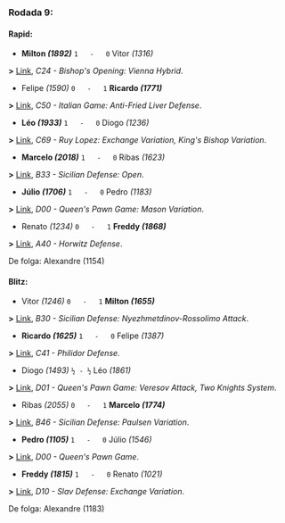 ### Rodada 9:

#### Rapid:

* **Milton *(1892)*** `1   -   0`  Vitor *(1316)*

**>** [Link](https://www.lichess.org/cvAf4XYT), *C24 - Bishop's Opening: Vienna Hybrid*.
* Felipe *(1590)* `0   -   1` **Ricardo *(1771)***

**>** [Link](https://www.lichess.org/jORs1Lx5), *C50 - Italian Game: Anti-Fried Liver Defense*.
* **Léo *(1933)*** `1   -   0`  Diogo *(1236)*

**>** [Link](https://www.lichess.org/bokVjkNU), *C69 - Ruy Lopez: Exchange Variation, King's Bishop Variation*.
* **Marcelo *(2018)*** `1   -   0`  Ribas *(1623)*

**>** [Link](https://www.lichess.org/H57Di5PJ), *B33 - Sicilian Defense: Open*.
* **Júlio *(1706)*** `1   -   0`  Pedro *(1183)*

**>** [Link](https://www.lichess.org/rROVT2Qw), *D00 - Queen's Pawn Game: Mason Variation*.
* Renato *(1234)* `0   -   1` **Freddy *(1868)***

**>** [Link](https://www.lichess.org/rxPhGsIN), *A40 - Horwitz Defense*.

De folga: Alexandre (1154)

#### Blitz:

* Vitor *(1246)* `0   -   1` **Milton *(1655)***

**>** [Link](https://www.lichess.org/vf5wM9Rz), *B30 - Sicilian Defense: Nyezhmetdinov-Rossolimo Attack*.
* **Ricardo *(1625)*** `1   -   0`  Felipe *(1387)*

**>** [Link](https://www.lichess.org/GY5kET9w), *C41 - Philidor Defense*.
* Diogo *(1493)* `½ - ½` Léo *(1861)*

**>** [Link](https://www.lichess.org/JAvSCtvm), *D01 - Queen's Pawn Game: Veresov Attack, Two Knights System*.
* Ribas *(2055)* `0   -   1` **Marcelo *(1774)***

**>** [Link](https://www.lichess.org/7Y9AzenX), *B46 - Sicilian Defense: Paulsen Variation*.
* **Pedro *(1105)*** `1   -   0`  Júlio *(1546)*

**>** [Link](https://www.lichess.org/HIltIKfw), *D00 - Queen's Pawn Game*.
* **Freddy *(1815)*** `1   -   0`  Renato *(1021)*

**>** [Link](https://www.lichess.org/He4kkwh3), *D10 - Slav Defense: Exchange Variation*.

De folga: Alexandre (1183)

